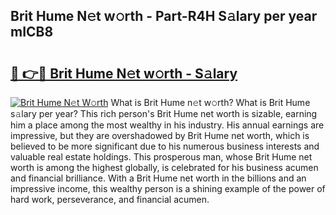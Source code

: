 ## Brit Hume N𝚎t w𝚘rth - Part-R4H S𝚊lary per year mICB8

# <h2><a href="http://gc3nlhd.nevu.top/?p=Brit+Hume">🔗 👉🔴 Brit Hume N𝚎t w𝚘rth - S𝚊lary</a></h2>

[![Brit Hume N𝚎t W𝚘rth](https://i.imgur.com/Oavwk0R.jpeg)](http://gc3nlhd.nevu.top/?p=Brit+Hume)
What is Brit Hume n𝚎t w𝚘rth? What is Brit Hume s𝚊lary per year?
This rich person's Brit Hume net worth is sizable, earning him a place among the most wealthy in his industry. His annual earnings are impressive, but they are overshadowed by Brit Hume net worth, which is believed to be more significant due to his numerous business interests and valuable real estate holdings. This prosperous man, whose Brit Hume net worth is among the highest globally, is celebrated for his business acumen and financial brilliance. With a Brit Hume net worth in the billions and an impressive income, this wealthy person is a shining example of the power of hard work, perseverance, and financial acumen.
